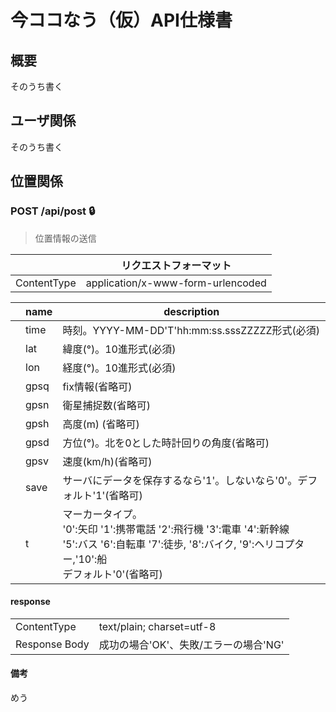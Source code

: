 # 今ココなう（仮）API仕様書

## 概要
そのうち書く

## ユーザ関係
そのうち書く



## 位置関係

### POST /api/post :lock:

 > 位置情報の送信  

||リクエストフォーマット|
|---|---|
|ContentType|application/x-www-form-urlencoded|  



||name|description|
|---|---|---|
||time|時刻。YYYY-MM-DD'T'hh:mm:ss.sssZZZZZ形式(必須)|
||lat|緯度(°)。10進形式(必須)|
||lon|経度(°)。10進形式(必須)|
||gpsq|fix情報(省略可)|
||gpsn|衛星捕捉数(省略可)|
||gpsh|高度(m) (省略可)|
||gpsd|方位(°)。北を0とした時計回りの角度(省略可)|
||gpsv|速度(km/h)(省略可)|
||save|サーバにデータを保存するなら'1'。しないなら'0'。デフォルト'1'(省略可)|
||t|マーカータイプ。<br>'0':矢印 '1':携帯電話 '2':飛行機 '3':電車 '4':新幹線<br>'5':バス '6':自転車 '7':徒歩, '8':バイク, '9':ヘリコプター,'10':船<br> デフォルト'0'(省略可)|

#### response
|| |
|---|---|
|ContentType|text/plain; charset=utf-8|
|Response Body|成功の場合'OK'、失敗/エラーの場合'NG'|

#### 備考
めう
